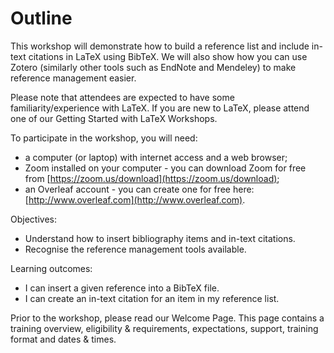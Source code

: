# Outline

This workshop will demonstrate how to build a reference list and include in-text citations in LaTeX using BibTeX. We will also show how you can use Zotero \(similarly other tools such as EndNote and Mendeley\) to make reference management easier.

Please note that attendees are expected to have some familiarity/experience with LaTeX. If you are new to LaTeX, please attend one of our Getting Started with LaTeX Workshops.

To participate in the workshop, you will need:

* a computer \(or laptop\) with internet access and a web browser;
* Zoom installed on your computer - you can download Zoom for free from [https://zoom.us/download](https://zoom.us/download);
* an Overleaf account - you can create one for free here: [http://www.overleaf.com](http://www.overleaf.com).

Objectives:

* Understand how to insert bibliography items and in-text citations. 
* Recognise the reference management tools available.

Learning outcomes:

* I can insert a given reference into a BibTeX file. 
* I can create an in-text citation for an item in my reference list.



Prior to the workshop, please read our Welcome Page. This page contains a training overview, eligibility & requirements, expectations, support, training format and dates & times.

